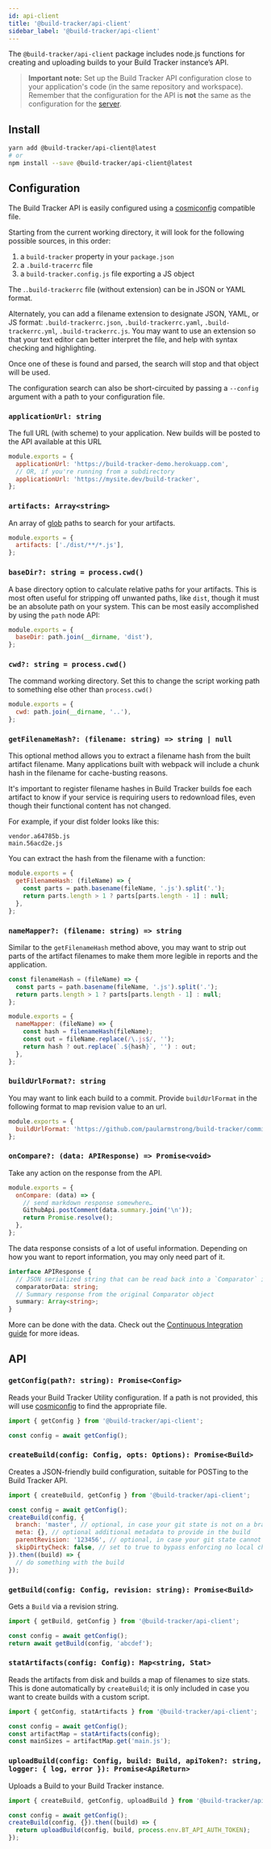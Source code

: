 ```yaml
---
id: api-client
title: '@build-tracker/api-client'
sidebar_label: '@build-tracker/api-client'
---
```


The `@build-tracker/api-client` package includes node.js functions for creating and uploading builds to your Build Tracker instance’s API.

> **Important note:** Set up the Build Tracker API configuration close to your application's code (in the same repository and workspace). Remember that the configuration for the API is **not** the same as the configuration for the [server](./server.md).

## Install

```sh
yarn add @build-tracker/api-client@latest
# or
npm install --save @build-tracker/api-client@latest
```

## Configuration

The Build Tracker API is easily configured using a [cosmiconfig](https://github.com/davidtheclark/cosmiconfig) compatible file.

Starting from the current working directory, it will look for the following possible sources, in this order:

1. a `build-tracker` property in your `package.json`
2. a `.build-tracerrc` file
3. a `build-tracker.config.js` file exporting a JS object

The .`.build-trackerrc` file (without extension) can be in JSON or YAML format.

Alternately, you can add a filename extension to designate JSON, YAML, or JS format: `.build-trackerrc.json`, `.build-trackerrc.yaml`, `.build-trackerrc.yml`, `.build-trackerrc.js`. You may want to use an extension so that your text editor can better interpret the file, and help with syntax checking and highlighting.

Once one of these is found and parsed, the search will stop and that object will be used.

The configuration search can also be short-circuited by passing a `--config` argument with a path to your configuration file.

### `applicationUrl: string`

The full URL (with scheme) to your application. New builds will be posted to the API available at this URL

```js
module.exports = {
  applicationUrl: 'https://build-tracker-demo.herokuapp.com',
  // OR, if you're running from a subdirectory
  applicationUrl: 'https://mysite.dev/build-tracker',
};
```

### `artifacts: Array<string>`

An array of [glob](https://github.com/isaacs/node-glob#readme) paths to search for your artifacts.

```js
module.exports = {
  artifacts: ['./dist/**/*.js'],
};
```

### `baseDir?: string = process.cwd()`

A base directory option to calculate relative paths for your artifacts. This is most often useful for stripping off unwanted paths, like `dist`, though it must be an absolute path on your system. This can be most easily accomplished by using the `path` node API:

```js
module.exports = {
  baseDir: path.join(__dirname, 'dist'),
};
```

### `cwd?: string = process.cwd()`

The command working directory. Set this to change the script working path to something else other than `process.cwd()`

```js
module.exports = {
  cwd: path.join(__dirname, '..'),
};
```

### `getFilenameHash?: (filename: string) => string | null`

This optional method allows you to extract a filename hash from the built artifact filename. Many applications built with webpack will include a chunk hash in the filename for cache-busting reasons.

It's important to register filename hashes in Build Tracker builds foe each artifact to know if your service is requiring users to redownload files, even though their functional content has not changed.

For example, if your dist folder looks like this:

```
vendor.a64785b.js
main.56acd2e.js
```

You can extract the hash from the filename with a function:

```js
module.exports = {
  getFilenameHash: (fileName) => {
    const parts = path.basename(fileName, '.js').split('.');
    return parts.length > 1 ? parts[parts.length - 1] : null;
  },
};
```

### `nameMapper?: (filename: string) => string`

Similar to the `getFilenameHash` method above, you may want to strip out parts of the artifact filenames to make them more legible in reports and the application.

```js
const filenameHash = (fileName) => {
  const parts = path.basename(fileName, '.js').split('.');
  return parts.length > 1 ? parts[parts.length - 1] : null;
};

module.exports = {
  nameMapper: (fileName) => {
    const hash = filenameHash(fileName);
    const out = fileName.replace(/\.js$/, '');
    return hash ? out.replace(`.${hash}`, '') : out;
  },
};
```

### `buildUrlFormat?: string`

You may want to link each build to a commit. Provide `buildUrlFormat` in the following format to map revision value to an url.

```js
module.exports = {
  buildUrlFormat: 'https://github.com/paularmstrong/build-tracker/commit/:revision',
};
```

### `onCompare?: (data: APIResponse) => Promise<void>`

Take any action on the response from the API.

```js
module.exports = {
  onCompare: (data) => {
    // send markdown response somewhere…
    GithubApi.postComment(data.summary.join('\n'));
    return Promise.resolve();
  },
};
```

The data response consists of a lot of useful information. Depending on how you want to report information, you may only need part of it.

```ts
interface APIResponse {
  // JSON serialized string that can be read back into a `Comparator` instance
  comparatorData: string;
  // Summary response from the original Comparator object
  summary: Array<string>;
}
```

More can be done with the data. Check out the [Continuous Integration guide](guides/advanced-ci.md) for more ideas.

## API

### `getConfig(path?: string): Promise<Config>`

Reads your Build Tracker Utility configuration. If a path is not provided, this will use [cosmiconfig](https://github.com/davidtheclark/cosmiconfig) to find the appropriate file.

```js
import { getConfig } from '@build-tracker/api-client';

const config = await getConfig();
```

### `createBuild(config: Config, opts: Options): Promise<Build>`

Creates a JSON-friendly build configuration, suitable for POSTing to the Build Tracker API.

```js
import { createBuild, getConfig } from '@build-tracker/api-client';

const config = await getConfig();
createBuild(config, {
  branch: 'master', // optional, in case your git state is not on a branch
  meta: {}, // optional additional metadata to provide in the build
  parentRevision: '123456', // optional, in case your git state cannot find the merge-base
  skipDirtyCheck: false, // set to true to bypass enforcing no local changes in your git work tree
}).then((build) => {
  // do something with the build
});
```

### `getBuild(config: Config, revision: string): Promise<Build>`

Gets a `Build` via a revision string.

```js
import { getBuild, getConfig } from '@build-tracker/api-client';

const config = await getConfig();
return await getBuild(config, 'abcdef');
```

### `statArtifacts(config: Config): Map<string, Stat>`

Reads the artifacts from disk and builds a map of filenames to size stats. This is done automatically by `createBuild`; it is only included in case you want to create builds with a custom script.

```js
import { getConfig, statArtifacts } from '@build-tracker/api-client';

const config = await getConfig();
const artifactMap = statArtifacts(config);
const mainSizes = artifactMap.get('main.js');
```

### `uploadBuild(config: Config, build: Build, apiToken?: string, logger: { log, error }): Promise<ApiReturn>`

Uploads a Build to your Build Tracker instance.

```js
import { createBuild, getConfig, uploadBuild } from '@build-tracker/api-client';

const config = await getConfig();
createBuild(config, {}).then((build) => {
  return uploadBuild(config, build, process.env.BT_API_AUTH_TOKEN);
});
```
